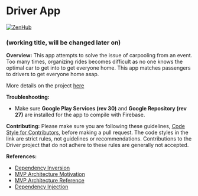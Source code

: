 # Driver App
[![ZenHub](https://raw.githubusercontent.com/ZenHubIO/support/master/zenhub-badge.png)](https://zenhub.com)

### (working title, will be changed later on)
**Overview:** This app attempts to solve the issue of carpooling from an event. Too many times, organizing rides becomes difficult as no one knows the optimal car to get into to get everyone home. This app matches passengers to drivers to get everyone home asap.  

More details on the project [here](http://107.170.206.96:8090/display/DR/Get+Us+Home+by+Team+Android)  

**Troubleshooting:**
- Make sure **Google Play Services (rev 30)** and **Google Repository (rev 27)** are installed for the app to compile with Firebase.

**Contributing:** Please make sure you are following these guidelines, [Code Style for Contributors](https://source.android.com/source/code-style.html), before making a pull request. The code styles in the link are strict rules, not guidelines or recommendations. Contributions to the Driver project that do not adhere to these rules are generally not accepted. 

**References:** 
- [Dependency Inversion](https://realm.io/news/donn-felker-solid-part-5/)
- [MVP Architecture Motivation](http://engineering.remind.com/android-code-that-scales/)
- [MVP Architecture Reference](https://github.com/googlesamples/android-architecture/tree/todo-mvp)
- [Dependency Injection](https://en.wikipedia.org/wiki/Dependency_injection)

